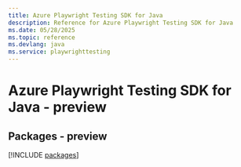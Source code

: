 ```yaml
---
title: Azure Playwright Testing SDK for Java
description: Reference for Azure Playwright Testing SDK for Java
ms.date: 05/28/2025
ms.topic: reference
ms.devlang: java
ms.service: playwrighttesting
---
```

# Azure Playwright Testing SDK for Java - preview
## Packages - preview
[!INCLUDE [packages](playwright-testing-index.md)]